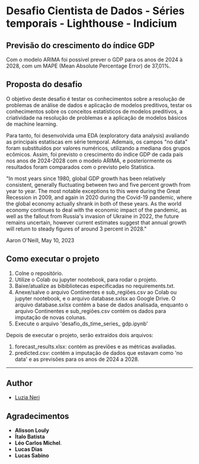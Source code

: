 # Desafio Cientista de Dados - Séries temporais - Lighthouse - Indicium

## Previsão do crescimento do índice GDP ##

Com o modelo ARIMA foi possível prever o GDP para os anos de 2024 à 2028, com um MAPE (Mean Absolute Percentage Error) de 37,01%.

## Proposta do desafio

O objetivo deste desafio é testar os conhecimentos sobre a resolução de problemas de análise de dados e aplicação de modelos preditivos, testar os conhecimentos sobre os conceitos estatísticos de modelos preditivos, a criatividade na resolução de problemas e a aplicação de modelos básicos de machine learning.

Para tanto, foi desenvolvida uma EDA (exploratory data analysis) avaliando as principais estatíscas em série temporal. Ademais, os campos "no data" foram substituídos por valores numéricos, utilizando a mediana dos grupos ecômicos. Assim, foi previsto o crescimento do índice GDP de cada país nos anos de 2024-2028 com o modelo ARIMA, e posteriormente os resultados foram comparados com o previsto pelo Statistica. 

"In most years since 1980, global GDP growth has been relatively consistent, generally fluctuating between two and five percent growth from year to year. The most notable exceptions to this were during the Great Recession in 2009, and again in 2020 during the Covid-19 pandemic, where the global economy actually shrank in both of these years. As the world economy continues to deal with the economic impact of the pandemic, as well as the fallout from Russia's invasion of Ukraine in 2022, the future remains uncertain, however current estimates suggest that annual growth will return to steady figures of around 3 percent in 2028."

Aaron O'Neill, May 10, 2023


## Como executar o projeto ##
1. Colne o repositório.
2. Utilize o Colab ou jupyter nootebook, para rodar o projeto.
3. Baixe/atualize as bibibliotecas especificadas no requirements.txt.
4. Anexe/salve o arquivo Continentes e sub_regiões.csv ao Colab ou jupyter nootebook, e o arquivo database.sxlsx ao Google Drive. O arquivo database.sxlsx contém a base de dados analisada, enquanto o arquivo Continentes e sub_regiões.csv contém os dados para imputação de novas colunas. 
6. Execute o arquivo 'desafio_ds_time_series_ gdp.ipynb'

Depois de executar o projeto, serão extraídos dois arquivos:
1. forecast_results.xlsx: contém as previões e as métricas avaliadas.
2. predicted.csv: contém a imputação de dados que estavam como 'no data' e as previsões para os anos de 2024 a 2028.
   
-------------------


## Author

* [Luzia Neri](https://www.linkedin.com/in/luzia-neri-correia-souza-481141182//)

## Agradecimentos

* **Alisson Louly**
* **Ítalo Batista**
* **Léo Carlos Michel**.
* **Lucas Dias**
* **Lucas Sabino**


